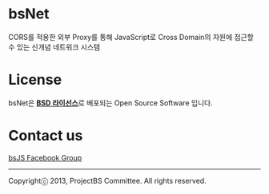 bsNet
=============

CORS를 적용한 외부 Proxy를 통해 JavaScript로 Cross Domain의 자원에 접근할 수 있는 신개념 네트워크 시스템


# License

bsNet은 <a href='http://opensource.org/licenses/BSD-3-Clause' target='_blank'><b>BSD 라이선스</b></a>로 배포되는 Open Source Software 입니다.

# Contact us

<a href='https://www.facebook.com/groups/bs5js/' target='_blank'>bsJS Facebook Group</a>


----------
Copyrightⓒ 2013, ProjectBS Committee. All rights reserved.
